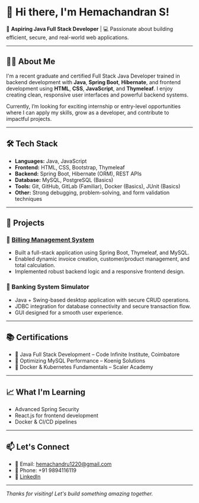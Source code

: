 # 👋 Hi there, I'm Hemachandran S!

🚀 **Aspiring Java Full Stack Developer** | 💻 Passionate about building efficient, secure, and real-world web applications.

---

## 🧑‍💻 About Me

I'm a recent graduate and certified Full Stack Java Developer trained in backend development with **Java**, **Spring Boot**, **Hibernate**, and frontend development using **HTML**, **CSS**, **JavaScript**, and **Thymeleaf**. I enjoy creating clean, responsive user interfaces and powerful backend systems.

Currently, I’m looking for exciting internship or entry-level opportunities where I can apply my skills, grow as a developer, and contribute to impactful projects.

---

## 🛠️ Tech Stack

- **Languages:** Java, JavaScript  
- **Frontend:** HTML, CSS, Bootstrap, Thymeleaf  
- **Backend:** Spring Boot, Hibernate (ORM), REST APIs  
- **Database:** MySQL, PostgreSQL (Basics)  
- **Tools:** Git, GitHub, GitLab (Familiar), Docker (Basics), JUnit (Basics)  
- **Other:** Strong debugging, problem-solving, and form validation techniques

---

## 📂 Projects

### 🔹 [Billing Management System](https://billingapplication-production.up.railway.app/)
- Built a full-stack application using Spring Boot, Thymeleaf, and MySQL.
- Enabled dynamic invoice creation, customer/product management, and total calculation.
- Implemented robust backend logic and a responsive frontend design.

### 🔹 Banking System Simulator
- Java + Swing-based desktop application with secure CRUD operations.
- JDBC integration for database connectivity and secure transaction flow.
- GUI designed for a smooth user experience.

---

## 📚 Certifications

- 🔸 Java Full Stack Development – Code Infinite Institute, Coimbatore  
- 🔸 Optimizing MySQL Performance – Koenig Solutions  
- 🔸 Docker & Kubernetes Fundamentals – Scaler Academy

---

## 📈 What I'm Learning
- Advanced Spring Security
- React.js for frontend development
- Docker & CI/CD pipelines

---

## 📫 Let's Connect

- 📧 Email: hemachandru1220@gmail.com  
- 📱 Phone: +91 9894116119  
- 🔗 [LinkedIn](https://linkedin.com/in/hemachandran2728)  
---

_Thanks for visiting! Let's build something amazing together._
